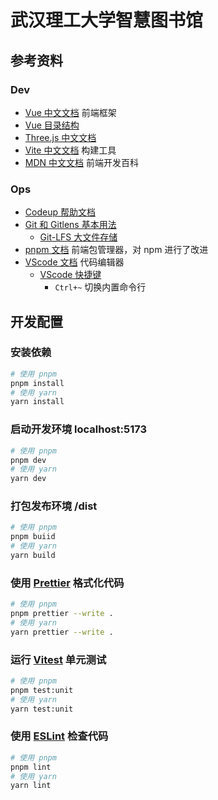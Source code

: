 # 武汉理工大学智慧图书馆

## 参考资料

### Dev

- [Vue 中文文档](https://cn.vuejs.org/)
  前端框架
 - [Vue 目录结构](https://juejin.cn/post/7053455302041010189)
- [Three.js 中文文档](https://threejs.org/docs/index.html#manual/zh/introduction/Creating-a-scene)
- [Vite 中文文档](https://cn.vitejs.dev/guide/)
  构建工具
- [MDN 中文文档](https://developer.mozilla.org/zh-CN/)
  前端开发百科

### Ops

- [Codeup 帮助文档](https://thoughts.teambition.com/sharespace/5d88b152037db60015203fd3/docs/5dc4f6756b81620014ef7571)
- [Git 和 Gitlens 基本用法](https://blog.csdn.net/high32/article/details/111941127)
  - [Git-LFS 大文件存储](https://help.aliyun.com/document_detail/203101.html)
- [pnpm 文档](https://pnpm.io/zh/)
  前端包管理器，对 npm 进行了改进
- [VScode 文档](https://code.visualstudio.com/docs)
  代码编辑器
  - [VScode 快捷键](https://code.visualstudio.com/shortcuts/keyboard-shortcuts-windows.pdf)
    - `Ctrl+~` 切换内置命令行

## 开发配置

### 安装依赖

```sh
# 使用 pnpm
pnpm install
# 使用 yarn
yarn install
```

### 启动开发环境 localhost:5173

```sh
# 使用 pnpm
pnpm dev
# 使用 yarn
yarn dev
```

### 打包发布环境 /dist

```sh
# 使用 pnpm
pnpm buiid
# 使用 yarn
yarn build
```

### 使用 [Prettier](https://prettier.io) 格式化代码

```sh
# 使用 pnpm
pnpm prettier --write .
# 使用 yarn
yarn prettier --write .
```

### 运行 [Vitest](https://vitest.dev/) 单元测试

```sh
# 使用 pnpm
pnpm test:unit
# 使用 yarn
yarn test:unit
```

### 使用 [ESLint](https://eslint.org/) 检查代码

```sh
# 使用 pnpm
pnpm lint
# 使用 yarn
yarn lint
```
